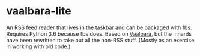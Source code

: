# vaalbara-lite
An RSS feed reader that lives in the taskbar and can be packaged with fbs. Requires Python 3.6 because fbs does. Based on [Vaalbara](https://github.com/defseg/vaalbara), but the innards have been rewritten to take out all the non-RSS stuff. (Mostly as an exercise in working with old code.)